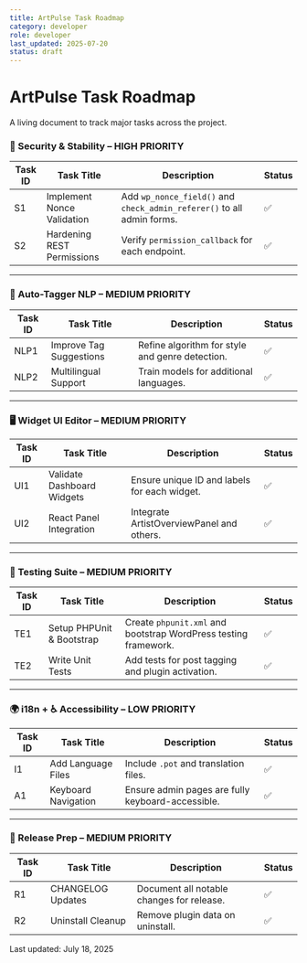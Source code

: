 ```yaml
---
title: ArtPulse Task Roadmap
category: developer
role: developer
last_updated: 2025-07-20
status: draft
---
```

# ArtPulse Task Roadmap

A living document to track major tasks across the project.

### 🔐 Security & Stability – HIGH PRIORITY

| Task ID | Task Title | Description | Status |
|--------|-------------|-------------|--------|
| S1 | Implement Nonce Validation | Add `wp_nonce_field()` and `check_admin_referer()` to all admin forms. | ✅ |
| S2 | Hardening REST Permissions | Verify `permission_callback` for each endpoint. | ✅ |

---

### 🧠 Auto-Tagger NLP – MEDIUM PRIORITY

| Task ID | Task Title | Description | Status |
|--------|-------------|-------------|--------|
| NLP1 | Improve Tag Suggestions | Refine algorithm for style and genre detection. | ✅ |
| NLP2 | Multilingual Support | Train models for additional languages. | ✅ |

---

### 🖥️ Widget UI Editor – MEDIUM PRIORITY

| Task ID | Task Title | Description | Status |
|--------|-------------|-------------|--------|
| UI1 | Validate Dashboard Widgets | Ensure unique ID and labels for each widget. | ✅ |
| UI2 | React Panel Integration | Integrate ArtistOverviewPanel and others. | ✅ |

---

### 🧪 Testing Suite – MEDIUM PRIORITY

| Task ID | Task Title | Description | Status |
|--------|-------------|-------------|--------|
| TE1 | Setup PHPUnit & Bootstrap | Create `phpunit.xml` and bootstrap WordPress testing framework. | ✅ |
| TE2 | Write Unit Tests | Add tests for post tagging and plugin activation. | ✅ |

---

### 🌍 i18n + ♿ Accessibility – LOW PRIORITY

| Task ID | Task Title | Description | Status |
|--------|-------------|-------------|--------|
| I1 | Add Language Files | Include `.pot` and translation files. | ✅ |
| A1 | Keyboard Navigation | Ensure admin pages are fully keyboard-accessible. | ✅ |

---

### 🚀 Release Prep – MEDIUM PRIORITY

| Task ID | Task Title | Description | Status |
|--------|-------------|-------------|--------|
| R1 | CHANGELOG Updates | Document all notable changes for release. | ✅ |
| R2 | Uninstall Cleanup | Remove plugin data on uninstall. | ✅ |

Last updated: July 18, 2025